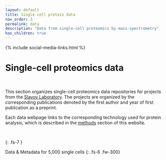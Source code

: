 ```yaml
---
layout: default
title: Single-cell protein data
nav_order: 3
permalink: data
description: "Data from single-cell proteomics by mass-spectrometry"
has_children: true
---
```

{% include social-media-links.html %}

# Single-cell proteomics data


&nbsp;

This section organizes single-cell proteomics data repositories for projects from the [Slavov Laboratory](https://slavovlab.net). The projects are organized by the corresponding publications denoted by the first author and year of first publication as a preprint.

Each data webpage links to the corresponding technology used for protein analysis, which is described in the [methods](methods) section of this website.

&nbsp;

{: .fs-7 }

Data & Metadata for 5,000 single cells
{: .fs-6 .fw-300}
